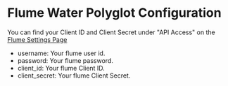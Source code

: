 
# Flume Water Polyglot Configuration


You can find your Client ID and Client Secret under "API Access" on the <a href="https://portal.flumetech.com/setting" target="_blank">Flume Settings Page</a>

- username: Your flume user id.
- password: Your flume password.
- client_id: Your flume Client ID.
- client_secret: Your flume Client Secret.
